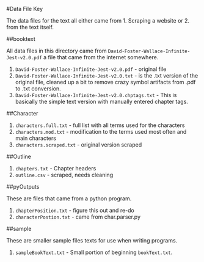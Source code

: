 #Data File Key

The data files for the text all either came from 1. Scraping a website or 2. from the text itself. 

##booktext

All data files in this directory came from `David-Foster-Wallace-Infinite-Jest-v2.0.pdf` a file that came from the internet somewhere.  

1. `David-Foster-Wallace-Infinite-Jest-v2.0.pdf` - original file
2. `David-Foster-Wallace-Infinite-Jest-v2.0.txt` - is the .txt version of the original file, cleaned up a bit to remove crazy symbol artifacts from .pdf to .txt conversion.
3. `David-Foster-Wallace-Infinite-Jest-v2.0.chptags.txt` - This is basically the simple text version with manually entered chapter tags.

##Character

1. `characters.full.txt` - full list with all terms used for the characters
2. `characters.mod.txt` - modification to the terms used most often and main characters
3. `characters.scraped.txt` - original version scraped

##Outline

1. `chapters.txt` - Chapter headers
2. `outline.csv` - scraped, needs cleaning

##pyOutputs

These are files that came from a python program.

1. `chapterPosition.txt` - figure this out and re-do
2. `characterPostion.txt` - came from char.parser.py

##sample

These are smaller sample files texts for use when writing programs. 

1. `sampleBookText.txt` - Small portion of beginning `bookText.txt`.
